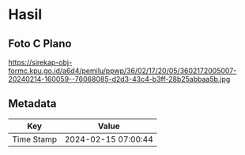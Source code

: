 # Hasil

## Foto C Plano

https://sirekap-obj-formc.kpu.go.id/a6d4/pemilu/ppwp/36/02/17/20/05/3602172005007-20240214-160059--76068085-d2d3-43c4-b3ff-28b25abbaa5b.jpg


## Metadata

| Key        | Value               |
| ---------- | ------------------- |
| Time Stamp | 2024-02-15 07:00:44 |



